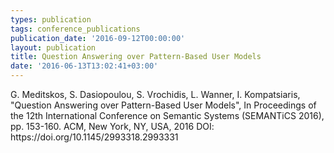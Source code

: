 ```yaml
---
types: publication
tags: conference_publications
publication_date: '2016-09-12T00:00:00'
layout: publication
title: Question Answering over Pattern-Based User Models
date: '2016-06-13T13:02:41+03:00'
---
```

<p>G. Meditskos, S. Dasiopoulou, S. Vrochidis, L. Wanner, I. Kompatsiaris, "Question Answering over Pattern-Based User Models", In Proceedings of the 12th International Conference on Semantic Systems (SEMANTiCS 2016), pp. 153-160. ACM, New York, NY, USA, 2016 DOI: https://doi.org/10.1145/2993318.2993331</p>
